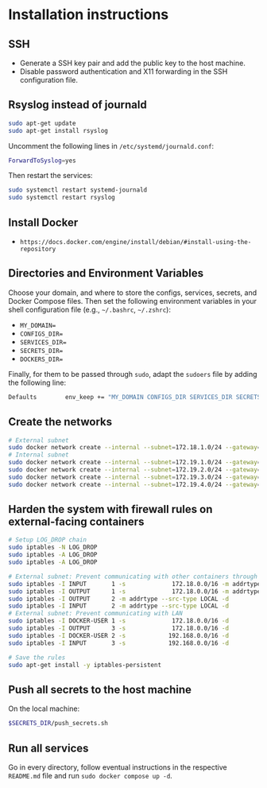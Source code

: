 # Installation instructions

## SSH

- Generate a SSH key pair and add the public key to the host machine.
- Disable password authentication and X11 forwarding in the SSH configuration file.

## Rsyslog instead of journald

```bash
sudo apt-get update
sudo apt-get install rsyslog
```

Uncomment the following lines in `/etc/systemd/journald.conf`:

```bash
ForwardToSyslog=yes
```

Then restart the services:

```bash
sudo systemctl restart systemd-journald
sudo systemctl restart rsyslog
```

## Install Docker

- `https://docs.docker.com/engine/install/debian/#install-using-the-repository`

## Directories and Environment Variables

Choose your domain, and where to store the configs, services, secrets, and Docker Compose files. Then set the following environment variables in your shell configuration file (e.g., `~/.bashrc`, `~/.zshrc`):

- `MY_DOMAIN=`
- `CONFIGS_DIR=`
- `SERVICES_DIR=`
- `SECRETS_DIR=`
- `DOCKERS_DIR=`

Finally, for them to be passed through `sudo`, adapt the `sudoers` file by adding the following line:

```bash
Defaults        env_keep += "MY_DOMAIN CONFIGS_DIR SERVICES_DIR SECRETS_DIR DOCKERS_DIR"
```

## Create the networks

```bash
# External subnet
sudo docker network create --internal --subnet=172.18.1.0/24 --gateway=172.18.1.1 net-dabloon
# Internal subnet
sudo docker network create --internal --subnet=172.19.1.0/24 --gateway=172.19.1.1 net-pihole
sudo docker network create --internal --subnet=172.19.2.0/24 --gateway=172.19.2.1 net-ddclient
sudo docker network create --internal --subnet=172.19.3.0/24 --gateway=172.19.3.1 net-fw-monitor
sudo docker network create --internal --subnet=172.19.4.0/24 --gateway=172.19.4.1 net-int-homepage
```

## Harden the system with firewall rules on external-facing containers

```bash
# Setup LOG_DROP chain
sudo iptables -N LOG_DROP
sudo iptables -A LOG_DROP                                                                -j LOG --log-prefix "FW_DROP: "
sudo iptables -A LOG_DROP                                                                -j DROP

# External subnet: Prevent communicating with other containers through any local IP
sudo iptables -I INPUT       1 -s             172.18.0.0/16 -m addrtype --dst-type LOCAL -j LOG_DROP
sudo iptables -I OUTPUT      1 -s             172.18.0.0/16 -m addrtype --dst-type LOCAL -j LOG_DROP
sudo iptables -I OUTPUT      2 -m addrtype --src-type LOCAL -d             172.18.0.0/16 -j LOG_DROP
sudo iptables -I INPUT       2 -m addrtype --src-type LOCAL -d             172.18.0.0/16 -j LOG_DROP
# External subnet: Prevent communicating with LAN
sudo iptables -I DOCKER-USER 1 -s             172.18.0.0/16 -d            192.168.0.0/16 -j LOG_DROP
sudo iptables -I OUTPUT      3 -s             172.18.0.0/16 -d            192.168.0.0/16 -j LOG_DROP
sudo iptables -I DOCKER-USER 2 -s            192.168.0.0/16 -d             172.18.0.0/16 -j LOG_DROP
sudo iptables -I INPUT       3 -s            192.168.0.0/16 -d             172.18.0.0/16 -j LOG_DROP

# Save the rules
sudo apt-get install -y iptables-persistent
```

## Push all secrets to the host machine

On the local machine:

```bash
$SECRETS_DIR/push_secrets.sh
```

## Run all services

Go in every directory, follow eventual instructions in the respective `README.md` file and run `sudo docker compose up -d`.
